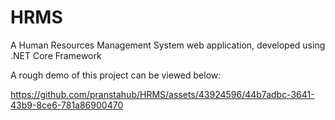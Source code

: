 # HRMS
A Human Resources Management System web application, developed using .NET Core Framework

A rough demo of this project can be viewed below:

https://github.com/pranstahub/HRMS/assets/43924596/44b7adbc-3641-43b9-8ce6-781a86900470

